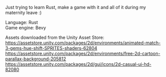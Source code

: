 Just trying to learn Rust, make a game with it and all of it during my maternity leave :)  

Language: Rust  
Game engine: Bevy  

Assets downloaded from the Unity Asset Store:  
https://assetstore.unity.com/packages/2d/environments/animated-match-3-gems-hue-shift-SPRITES-shaders-62804  
https://assetstore.unity.com/packages/2d/environments/free-2d-cartoon-parallax-background-205812  
https://assetstore.unity.com/packages/2d/gui/icons/2d-casual-ui-hd-82080  
